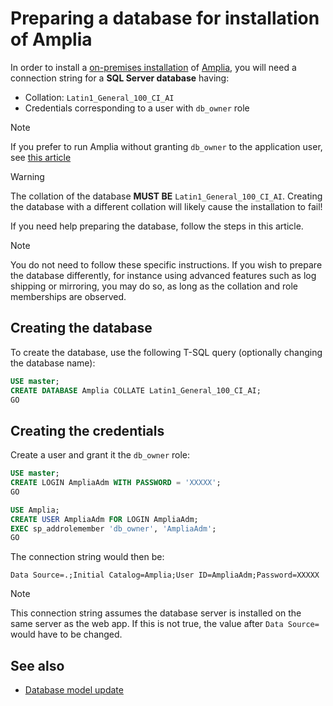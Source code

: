 ﻿# Preparing a database for installation of Amplia

In order to install a [on-premises installation](index.md) of [Amplia](../index.md), you will need a connection string for a **SQL Server database** having:

* Collation: `Latin1_General_100_CI_AI`
* Credentials corresponding to a user with `db_owner` role

> [!NOTE]
> If you prefer to run Amplia without granting `db_owner` to the application user, see [this article](unprivileged-db-user.md)

> [!WARNING]
> The collation of the database **MUST BE** `Latin1_General_100_CI_AI`. Creating the database with a different collation will likely cause the installation to fail!

If you need help preparing the database, follow the steps in this article.

> [!NOTE]
> You do not need to follow these specific instructions. If you wish to prepare the database differently, for instance using advanced
> features such as log shipping or mirroring, you may do so, as long as the collation and role memberships are observed.

## Creating the database

To create the database, use the following T-SQL query (optionally changing the database name):

```sql
USE master;
CREATE DATABASE Amplia COLLATE Latin1_General_100_CI_AI;
GO
```

## Creating the credentials

Create a user and grant it the `db_owner` role:

```sql
USE master;
CREATE LOGIN AmpliaAdm WITH PASSWORD = 'XXXXX';
GO

USE Amplia;
CREATE USER AmpliaAdm FOR LOGIN AmpliaAdm;
EXEC sp_addrolemember 'db_owner', 'AmpliaAdm';
GO
```

The connection string would then be:

```
Data Source=.;Initial Catalog=Amplia;User ID=AmpliaAdm;Password=XXXXX
```

> [!NOTE]
> This connection string assumes the database server is installed on the same server as the web app. If this is not true,
> the value after `Data Source=` would have to be changed.

## See also

* [Database model update](database-update.md)
